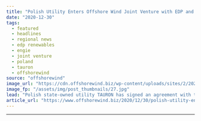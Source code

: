 ```yaml
---
title: "Polish Utility Enters Offshore Wind Joint Venture with EDP and Engie"
date: "2020-12-30"
tags: 
  - featured
  - headlines
  - regional news
  - edp renewables
  - engie
  - joint venture
  - poland
  - tauron
  - offshorewind
source: "offshorewind"
image_url: "https://cdn.offshorewind.biz/wp-content/uploads/sites/2/2020/12/30134003/Polish-Utility-Enters-Offshore-Wind-Joint-Venture-with-EDP-and-Engie.jpg"
image_fp: "/assets/img/post_thumbnails/27.jpg"
lead: "Polish state-owned utility TAURON has signed an agreement with the joint venture of EDP"
article_url: "https://www.offshorewind.biz/2020/12/30/polish-utility-enters-offshore-wind-joint-venture-with-edp-and-engie/"
---
```


---
